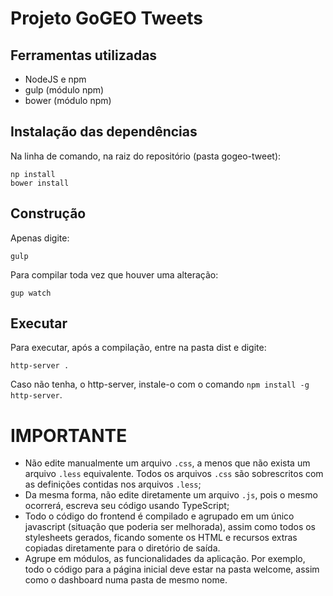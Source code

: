 # Projeto GoGEO Tweets

## Ferramentas utilizadas

* NodeJS e npm
* gulp (módulo npm)
* bower (módulo npm)

## Instalação das dependências

Na linha de comando, na raiz do repositório (pasta gogeo-tweet):

```
np install
bower install
```

## Construção

Apenas digite:

```
gulp 
```

Para compilar toda vez que houver uma alteração:

```
gup watch
```

## Executar

Para executar, após a compilação, entre na pasta dist e digite: 

```
http-server .
```

Caso não tenha, o http-server, instale-o com o comando `npm install -g http-server`.


# IMPORTANTE

* Não edite manualmente um arquivo `.css`, a menos que não exista um arquivo `.less` equivalente. 
  Todos os arquivos `.css` são sobrescritos com as definições contidas nos arquivos `.less`;
* Da mesma forma, não edite diretamente um arquivo `.js`, pois o mesmo ocorrerá, escreva seu código usando TypeScript;
* Todo o código do frontend é compilado e agrupado em um único javascript (situação que poderia ser melhorada), 
  assim como todos os stylesheets gerados, ficando somente os HTML e recursos extras copiadas diretamente para o diretório
  de saída. 
* Agrupe em módulos, as funcionalidades da aplicação. Por exemplo, todo o código para a página inicial deve estar na pasta
  welcome, assim como o dashboard numa pasta de mesmo nome.